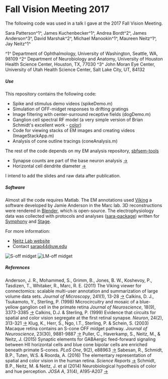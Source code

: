 # Fall Vision Meeting 2017
The following code was used in a talk I gave at the 2017 Fall Vision Meeting.

Sara Patterson^1^, James Kuchenbecker^1^, Andrea Bordt^2^, James Anderson^3^, David Marshak^2^, Michael Manookin^1^, Maureen Neitz^1^, Jay Neitz^1^

^1^ Department of Ophthalmology, University of Washington, Seattle, WA, 98109
^2^ Department of Neurobiology and Anatomy, University of Houston Health Science Center, Houston, TX, 77030
^3^ John Moran Eye Center, University of Utah Health Science Center, Salt Lake City, UT, 84132

##### Use
This repository contains the following code:
* Spike and stimulus demo videos (spikeDemo.m)
* Simulation of OFF-midget responses to drifting gratings
* Image filtering with center-surround receptive fields (dogDemo.m)
* Ganglion cell spectral RF model (a very simple version of Brian Schmidt's excellent work - [color][briancode])
* Code for viewing stacks of EM images and creating videos (ImageStackApp.m)
* Analysis of cone outline tracings (coneAnalysis.m)


The rest of the code depends on my EM analysis repository, [sbfsem-tools][sbfsem-tools]
* Synapse counts are part of the base neuron analysis [->][neuron]
* Horizontal cell dendrite diameter [->][pridend]

I intend to add the slides and raw data after publication.

##### Software
Almost all the code requires Matlab. The EM annotations used [Viking][viking] a software developed by Jamie Anderson in the Marc lab. 3D reconstructions were rendered in [Blender][blender], which is open-source. The electrophysiology data was collected with protocols and analyses ([sara-package][sarapack]) written for [Symphony][symphony] and [Stage][stage].

For more information:
* [Neitz Lab website][neitz]
* Contact sarap44@uw.edu

![S-off midget][smidget]
![LM-off midget][lmidget]

##### References
Anderson, J. R., Mohammed, S., Grimm, B., Jones, B. W., Koshevoy, P., Tasdizen, T., Whitaker, R., Marc, R. E. (2011) The Viking viewer for connectomics: scalable multi-user annotation and summarization of large volume data sets. *Journal of Microscopy*, 241(1), 13-28 [->][anderson2011]
Calkins, D. J., Tsukamoto, Y., Sterling, P. (1998) Microcircuitry and mosaic of a blue-yellow ganglion cell in the primate retina *Journal of Neuroscience*, 18(9), 3373-3385 [->][calkins1998]
Calkins, D.J. & Sterling, P. (1999) Evidence that circuits for spatial and color vision segregate at the first retinal synapse. *Neuron*, 24(2), 313-321 [->][calkins1999]
Klug, K., Herr, S., Ngo, I.T., Sterling, P. & Schein, S. (2003) Macaque retina contains an S-cone OFF midget pathway. *Journal of Neuroscience*, 23(30), 9881-9887 [->][klug2003]
Puller, C., Haverkamp, S., Neitz, M., & Neitz, J. (2015) Synaptic elements for GABAergic feed-forward signaling between HII horizontal cells and blue cone bipolar cells are enriched beneath primate S-cones. *PLoS One*, 9(2), e88963 [->][puller2015]
Sabesan, R., Schmidt, B.P., Tuten, W.S. & Roorda, A. (2016) The elementary representation of spatial and color vision in the human retina. *Science Reports* [->][sabesan2016]
Schmidt, B.P., Neitz, M. & Neitz, J. et al (2014) Neurobiological hypothesis of color and hue perception. *JOSA A*, 31(4), A195-A207 [->][schmidt2014]


   [tulip]: <http://tulip.labri.fr/TulipDrupal/>
   [blender]: <http://www.blender.com>
   [neitz]: <http://www.neitzvision.com/>
   [viking]: <https://connectomes.utah.edu/>
   [symphony]: <http://symphony-das.github.io/>
   [stage]: <http://stage-vss.github.io/>

   [sbfsem-tools]:<http://github.com/sarastokes/sbfsem-tools>
   [neuron]: <https://github.com/sarastokes/SBFSEM-tools/tree/master/neuron>
   [imagestack]: <https://github.com/sarastokes/SBFSEM-tools/tree/master/images>
   [pridend]:<https://github.com/sarastokes/SBFSEM-tools/blob/master/analysis/PrimaryDendriteDiameter.m>

   [sarapack]: <http://github.com/sarastokes/sara-package>
   [briancode]: <https://github.com/bps10/color>

   [puller2015]: <http://journals.plos.org/plosone/article?id=10.1371/journal.pone.0088963>
   [schmidt2014]: <https://www.osapublishing.org/josaa/abstract.cfm?uri=josaa-31-4-A195>
   [sabesan2016]: <http://advances.sciencemag.org/content/2/9/e1600797.full>
   [anderson2011]: <http://onlinelibrary.wiley.com/doi/10.1111/j.1365-2818.2010.03402.x/full>
   [klug2003]: <http://www.jneurosci.org/content/23/30/9881.short>
   [calkins1999]: <http://www.sciencedirect.com/science/article/pii/S0896627300808466>
   [calkins1998]: <http://www.jneurosci.org/content/18/9/3373.short>

   [smidget]: https://github.com/sarastokes/FallVisionTalk2017/images/sOFF.png "S-OFF midget"
   [lmidget]: https://github.com/sarastokes/FallVisionTalk2017/images/lmOFF.png "LM-OFF midget"
